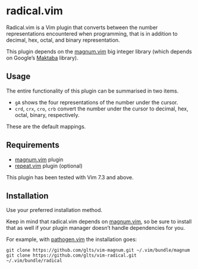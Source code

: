 radical.vim
===========

Radical.vim is a Vim plugin that converts between the number
representations encountered when programming, that is in addition to
decimal, hex, octal, and binary representation.

This plugin depends on the [magnum.vim][1] big integer library (which
depends on Google’s [Maktaba][2] library).

[1]: https://github.com/glts/vim-magnum
[2]: https://github.com/google/vim-maktaba

Usage
-----

The entire functionality of this plugin can be summarised in two items.

*   `gA` shows the four representations of the number under the cursor.
*   `crd`, `crx`, `cro`, `crb` convert the number under the cursor to
    decimal, hex, octal, binary, respectively.

These are the default mappings.

Requirements
------------

*   [magnum.vim][1] plugin
*   [repeat.vim][3] plugin (optional)

This plugin has been tested with Vim 7.3 and above.

[3]: https://github.com/tpope/vim-repeat

Installation
------------

Use your preferred installation method.

Keep in mind that radical.vim depends on [magnum.vim][1], so be sure to
install that as well if your plugin manager doesn’t handle dependencies
for you.

For example, with [pathogen.vim][4] the installation goes:

    git clone https://github.com/glts/vim-magnum.git ~/.vim/bundle/magnum
    git clone https://github.com/glts/vim-radical.git ~/.vim/bundle/radical

[4]: http://www.vim.org/scripts/script.php?script_id=2332
